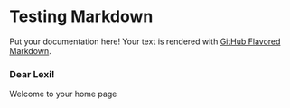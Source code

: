 # Testing Markdown

Put your documentation here! Your text is rendered with [GitHub Flavored Markdown](https://help.github.com/articles/github-flavored-markdown).

### Dear Lexi!
Welcome to your home page
